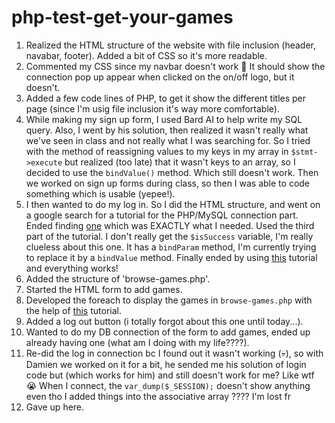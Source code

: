 # php-test-get-your-games
1. Realized the HTML structure of the website with file inclusion (header, navabar, footer). Added a bit of CSS so it's more readable. 
2. Commented my CSS since my navbar doesn't work 🤡 It should show the connection pop up appear when clicked on the on/off logo, but it doesn't. 
3. Added a few code lines of PHP, to get it show the different titles per page (since I'm usig file inclusion it's way more comfortable). 
4. While making my sign up form, I used Bard AI to help write my SQL query. Also, I went by his solution, then realized it wasn't really what we've seen in class and not really what I was searching for. So I tried with the method of reassigning values to my keys in my array in `$stmt->execute` but realized (too late) that it wasn't keys to an array, so I decided to use the `bindValue()` method. Which still doesn't work. Then we worked on sign up forms during class, so then I was able to code something which is usable (yepee!).
5. I then wanted to do my log in. So I did the HTML structure, and went on a google search for a tutorial for the PHP/MySQL connection part. Ended finding <a href="https://phppot.com/php/user-authentication-using-php-and-mysql/">one</a> which was EXACTLY what I needed. Used the third part of the tutorial. I don't really get the `$isSuccess` variable, I'm really clueless about this one. It has a `bindParam` method, I'm currently trying to replace it by a `bindValue` method. Finally ended by using <a href="https://www.tutorialrepublic.com/php-tutorial/php-mysql-login-system.php">this</a> tutorial and everything works! 
6. Added the structure of 'browse-games.php'.
7. Started the HTML form to add games.
8. Developed the foreach to display the games in `browse-games.php` with the help of <a href="https://www.wdb24.com/php-shopping-cart-display-products-from-database/">this</a> tutorial.
9. Added a log out button (i totally forgot about this one until today...).
10. Wanted to do my DB connection of the form to add games, ended up already having one (what am I doing with my life????).
11. Re-did the log in connection bc I found out it wasn't working (💀), so with Damien we worked on it for a bit, he sended me his solution of login code but (which works for him) and still doesn't work for me? Like wtf 😭 When I connect, the `var_dump($_SESSION);` doesn't show anything even tho I added things into the associative array ???? I'm lost fr
12. Gave up here. 